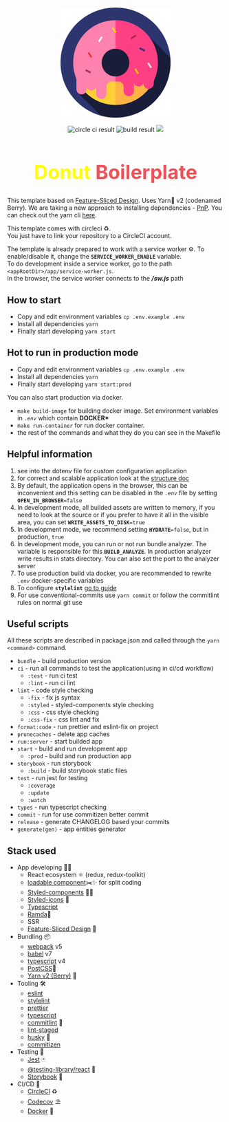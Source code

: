 <p align="center">
  <img width="256" src="./src/assets/svgs/new_logo.svg" alt="Donut Logo"/>
</p>

<p align="center">
  <img src="https://circleci.com/gh/kirill-krasuk/donut_boilerplate.svg?style=svg" alt="circle ci result"/>
  <img src="https://img.shields.io/circleci/build/github/kirill-krasuk/donut_boilerplate" alt="build result">
  <a href="https://codecov.io/gh/kirill-krasuk/donut_boilerplate">
  <img src="https://codecov.io/gh/kirill-krasuk/donut_boilerplate/branch/develop/graph/badge.svg?token=SPFQJZ6O73"/>
  </a>
</p>

<h1 align="center" style="font-size: 45px; font-weight: bold">
<span style="color: yellow">Donut</span> <span style="color: #F05158">Boilerplate</span>
</h1>

This template based on [Feature-Sliced Design](https://feature-sliced.design/). Uses Yarn🧶 v2 (codenamed Berry). We are taking a new approach to installing dependencies - [PnP](https://classic.yarnpkg.com/en/docs/pnp/).
You can check out the yarn cli [here](https://yarnpkg.com/cli/install).

This template comes with circleci ♻️.<br/>
You just have to link your repository to a CircleCI account.

The template is already prepared to work with a service worker ⚙️. To enable/disable it, change the **`SERVICE_WORKER_ENABLE`** variable. <br/>
To do development inside a service worker, go to the path `<appRootDir>/app/service-worker.js`.<br/>
In the browser, the service worker connects to the _**/sw.js**_ path

## How to start

- Copy and edit environment variables `cp .env.example .env`
- Install all dependencies `yarn`
- Finally start developing `yarn start`

## Hot to run in production mode

- Copy and edit environment variables `cp .env.example .env`
- Install all dependencies `yarn`
- Finally start developing `yarn start:prod`

You can also start production via docker.

- `make build-image` for building docker image. Set environment variables in _`.env`_ which contain **DOCKER\***
- `make run-container` for run docker container.
- the rest of the commands and what they do you can see in the Makefile

## Helpful information

1. see into the dotenv file for custom configuration application
1. for correct and scalable application look at the [structure doc](/docs/structure/)
1. By default, the application opens in the browser, this can be inconvenient and this setting can be disabled in the _`.env`_ file by setting **`OPEN_IN_BROWSER`**`=false`
1. In development mode, all builded assets are written to memory, if you need to look at the source or if you prefer to have it all in the visible area, you can set **`WRITE_ASSETS_TO_DISK`**`=true`
1. In development mode, we recommend setting **`HYDRATE`**`=false`, but in production, `true`
1. In development mode, you can run or not run bundle analyzer.
   The variable is responsible for this **`BUILD_ANALYZE`**. In production analyzer write results in stats directory. You can also set the port to the analyzer server
1. To use production build via docker, you are recommended to rewrite _`.env`_ docker-specific variables
1. To configure **`stylelint`** [go to guide](./docs/stylelint/README.md)
1. For use conventional-commits use `yarn commit` or follow the commitlint rules on normal git use

## Useful scripts

All these scripts are described in package.json and called through the `yarn <command>` command.

- `bundle` - build production version
- `ci` - run all commands to test the application(using in ci/cd workflow)
  - `:test` - run ci test
  - `:lint` - run ci lint
- `lint` - code style checking
  - `-fix` - fix js syntax
  - `:styled` - styled-components style checking
  - `:css` - css style checking
  - `:css-fix` - css lint and fix
- `format:code` - run prettier and eslint-fix on project
- `prunecaches` - delete app caches
- `run:server` - start builded app
- `start` - build and run development app
  - `:prod` - build and run production app
- `storybook` - run storybook
  - `:build` - build storybook static files
- `test` - run jest for testing
  - `:coverage`
  - `:update`
  - `:watch`
- `types` - run typescript checking
- `commit` - run for use commitizen better commit
- `release` - generate CHANGELOG based your commits
- `generate(gen)` - app entities generator

## Stack used

- App developing 🧑‍💻
  - React ecosystem ⚛ (redux, redux-toolkit)
  - [loadable component](https://loadable-components.com/)✂️✨ for split coding
  - [Styled-components](https://styled-components.com/) 💅🏾
  - [Styled-icons](https://styled-icons.js.org/) 💅
  - [Typescript](https://www.typescriptlang.org/)
  - [Ramda](https://ramdajs.com/docs/#)🐏
  - SSR
  - [Feature-Sliced Design](https://feature-sliced.design/) 🍰
- Bundling 📦
  - [webpack](https://webpack.js.org/) v5
  - [babel](https://babeljs.io/) v7
  - [typescript](https://www.typescriptlang.org/) v4
  - [PostCSS](https://postcss.org/)🔮
  - [Yarn v2 (Berry)](https://yarnpkg.com/getting-started/migration) 🧶
- Tooling 🛠
  - [eslint](https://eslint.org/)
  - [stylelint](https://stylelint.io/)
  - [prettier](https://prettier.io/)
  - [typescript](https://www.typescriptlang.org/)
  - [commitlint](https://commitlint.js.org/#/) 🚥
  - [lint-staged](https://github.com/okonet/lint-staged)
  - [husky](https://typicode.github.io/husky/#/) 🐶
  - [commitizen](http://commitizen.github.io/cz-cli/)
- Testing 🧪
  - [Jest](https://jestjs.io/en/) 🃏
  - [@testing-library/react](https://testing-library.com/) 🦑
  - [Storybook](https://storybook.js.org/) 📗
- CI/CD 🤖
  - [CircleCI](https://circleci.com/enterprise-trial-install/?utm_source=gb&utm_medium=SEM&utm_campaign=SEM-gb-Ld-ni&utm_content=SEM-gb-Ld-ni-CircleCILocal_impDBA&gclid=Cj0KCQiApsiBBhCKARIsAN8o_4hQShx9SiAsDCMTGa5p_8abvIQrm9VAvBGYZ-2VTqB1Ir_xVzXcfNMaAvhkEALw_wcB) ♻️
  - [Codecov](https://about.codecov.io/) ⛱
  - [Docker](https://www.docker.com/) 🐳
